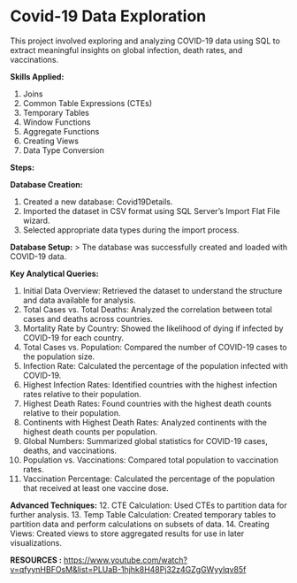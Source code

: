# Covid-19 Data Exploration

This project involved exploring and analyzing COVID-19 data using SQL to extract meaningful insights on global infection, death rates, and vaccinations.

**Skills Applied:**

1. Joins
2. Common Table Expressions (CTEs)
3. Temporary Tables
4. Window Functions
5. Aggregate Functions
6. Creating Views
7. Data Type Conversion

**Steps:**

**Database Creation:**

1. Created a new database: Covid19Details.
2. Imported the dataset in CSV format using SQL Server’s Import Flat File wizard.
3. Selected appropriate data types during the import process.

**Database Setup:** > The database was successfully created and loaded with COVID-19 data.

**Key Analytical Queries:**

1. Initial Data Overview: Retrieved the dataset to understand the structure and data available for analysis.
2. Total Cases vs. Total Deaths: Analyzed the correlation between total cases and deaths across countries.
3. Mortality Rate by Country: Showed the likelihood of dying if infected by COVID-19 for each country.
4. Total Cases vs. Population: Compared the number of COVID-19 cases to the population size.
5. Infection Rate: Calculated the percentage of the population infected with COVID-19.
6. Highest Infection Rates: Identified countries with the highest infection rates relative to their population.
7. Highest Death Rates: Found countries with the highest death counts relative to their population.
8. Continents with Highest Death Rates: Analyzed continents with the highest death counts per population.
9. Global Numbers: Summarized global statistics for COVID-19 cases, deaths, and vaccinations.
10. Population vs. Vaccinations: Compared total population to vaccination rates.
11. Vaccination Percentage: Calculated the percentage of the population that received at least one vaccine dose.

**Advanced Techniques:**
12. CTE Calculation: Used CTEs to partition data for further analysis.
13. Temp Table Calculation: Created temporary tables to partition data and perform calculations on subsets of data.
14. Creating Views: Created views to store aggregated results for use in later visualizations.

**RESOURCES :** https://www.youtube.com/watch?v=qfyynHBFOsM&list=PLUaB-1hjhk8H48Pj32z4GZgGWyylqv85f
